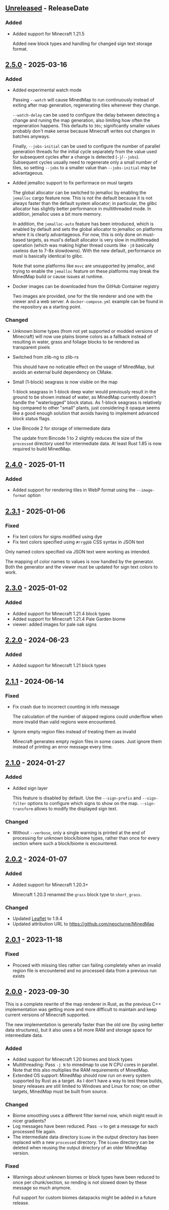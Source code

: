 <!-- next-header -->

## [Unreleased] - ReleaseDate

### Added

- Added support for Minecraft 1.21.5

  Added new block types and handling for changed sign text storage format.

## [2.5.0] - 2025-03-16

### Added

- Added experimental watch mode

  Passing `--watch` will cause MinedMap to run continuously instead of exiting
  after map generation, regenerating tiles whenever they change.

  `--watch-delay` can be used to configure the delay between detecting a change
  and runing the map generation, also limiting how often the regeneration
  happens. This defaults to `30s`; significantly smaller values probably don't
  make sense because Minecraft writes out changes in batches anyways.

  Finally, `--jobs-initial` can be used to configure the number of parallel
  generation threads for the initial cycle separately from the value used for
  subsequent cycles after a change is detected (`-j`/`--jobs`). Subsequent
  cycles usually need to regenerate only a small number of tiles, so setting
  `--jobs` to a smaller value than `--jobs-initial` may be advantageous.

- Added jemalloc support to fix performace on musl targets

  The global allocator can be switched to jemalloc by enabling the `jemalloc`
  cargo feature now. This is not the default because it is not always faster
  than the default system allocator; in particular, the glibc allocator has
  slightly better performance in multithreaded mode. In addition, jemalloc
  uses a bit more memory.

  In addition, the `jemalloc-auto` feature has been introduced, which is enabled
  by default and sets the global allocator to jemalloc on platforms where it is
  clearly advantageous. For now, this is only done on musl-based targets, as
  musl's default allocator is very slow in multithreaded operation (which was
  making higher thread counts like `-j8` basically useless due to 7-8x
  slowdowns). With the new default, performance on musl is basically identical
  to glibc.

  Note that some platforms like `msvc` are unsupported by jemalloc, and trying
  to enable the `jemalloc` feature on these platforms may break the MinedMap
  build or cause issues at runtime.
- Docker images can be downloaded from the GitHub Container registry

  Two images are provided, one for the tile renderer and one with the viewer
  and a web server. A `docker-compose.yml` example can be found in the
  repository as a starting point.

### Changed

- Unknown biome types (from not yet supported or modded versions of Minecraft)
  will now use plains biome colors as a fallback instead of resulting in water,
  grass and foliage blocks to be rendered as transparent pixels
- Switched from zlib-ng to zlib-rs

  This should have no noticable effect on the usage of MinedMap, but avoids
  an external build dependency on CMake.
- Small (1-block) seagrass is now visible on the map

  1-block seagrass in 1-block deep water would previously result in the ground
  to be shown instead of water, as MinedMap currently doesn't handle the
  "waterlogged" block status. As 1-block seagrass is relatively big compared to
  other "small" plants, just considering it opaque seems like a good enough
  solution that avoids having to implement advanced block status flags.
- Use Bincode 2 for storage of intermediate data

  The update from Bincode 1 to 2 slightly reduces the size of the `processed`
  directory used for intermediate data. At least Rust 1.85 is now required to
  build MinedMap.

## [2.4.0] - 2025-01-11

### Added

- Added support for rendering tiles in WebP format using the `--image-format` option

## [2.3.1] - 2025-01-06

### Fixed

- Fix text colors for signs modified using dye
- Fix text colors specified using `#rrggbb` CSS syntax in JSON text

Only named colors specified via JSON text were working as intended.

The mapping of color names to values is now handled by the generator. Both the generator and the
viewer must be updated for sign text colors to work.

## [2.3.0] - 2025-01-02

### Added

- Added support for Minecraft 1.21.4 block types
- Added support for Minecraft 1.21.4 Pale Garden biome
- viewer: added images for pale oak signs

## [2.2.0] - 2024-06-23

### Added

- Added support for Minecraft 1.21 block types

## [2.1.1] - 2024-06-14

### Fixed

- Fix crash due to incorrect counting in info message

  The calculation of the number of skipped regions could underflow when more invalid than valid
  regions were encountered.
- Ignore empty region files instead of treating them as invalid

  Minecraft generates empty region files in some cases. Just ignore them instead of printing an
  error message every time.

## [2.1.0] - 2024-01-27

### Added

- Added sign layer

  This feature is disabled by default. Use the `--sign-prefix` and `--sign-filter` options to
  configure which signs to show on the map. `--sign-transform` allows to modify the displayed
  sign text.

### Changed

- Without `--verbose`, only a single warning is printed at the end of
  processing for unknown block/biome types, rather than once for every
  section where such a block/biome is encountered.

## [2.0.2] - 2024-01-07

### Added

- Added support for Minecraft 1.20.3+

  Minecraft 1.20.3 renamed the `grass` block type to `short_grass`.

### Changed

- Updated [Leaflet](https://leafletjs.com/) to 1.9.4
- Updated attribution URL to https://github.com/neocturne/MinedMap

## [2.0.1] - 2023-11-18

### Fixed

- Proceed with missing tiles rather can failing completely when an invalid
  region file is encountered and no processed data from a previous run exists

## [2.0.0] - 2023-09-30

This is a complete rewrite of the map renderer in Rust, as the previous C++
implementation was getting more and more difficult to maintain and keep current
versions of Minecraft supported.

The new implementation is generally faster than the old one (by using better
data structures), but it also uses a bit more RAM and storage space for
intermediate data.

### Added

- Added support for Minecraft 1.20 biomes and block types
- Multithreading: Pass `-j N` to minedmap to use *N* CPU cores in parallel. Note
  that this also multiplies the RAM requirements of MinedMap.
- Extended OS support: MinedMap should now run on every system supported by Rust
  as a target. As I don't have a way to test these builds, binary releases are
  still limited to Windows and Linux for now; on other targets, MinedMap must
  be built from source.

### Changed

- Biome smoothing uses a different filter kernel now, which might result in
  nicer gradients?
- Log messages have been reduced. Pass `-v` to get a message for each
  processed file again.
- The intermediate data directory `biome` in the output directory has been
  replaced with a new `processed` directory. The `biome` directory can be
  deleted when reusing the output directory of an older MinedMap version.

### Fixed

- Warnings about unknown biomes or block types have been reduced to once per
  chunk/section, so rending is not slowed down by these message so much anymore.

  Full support for custom biomes datapacks might be added in a future release.

<!-- next-url -->
[Unreleased]: https://github.com/neocturne/MinedMap/compare/v2.5.0...HEAD
[2.5.0]: https://github.com/neocturne/MinedMap/compare/v2.4.0...v2.5.0
[2.4.0]: https://github.com/neocturne/MinedMap/compare/v2.3.1...v2.4.0
[2.3.1]: https://github.com/neocturne/MinedMap/compare/v2.3.0...v2.3.1
[2.3.0]: https://github.com/neocturne/MinedMap/compare/v2.2.0...v2.3.0
[2.2.0]: https://github.com/neocturne/MinedMap/compare/v2.1.1...v2.2.0
[2.1.1]: https://github.com/neocturne/MinedMap/compare/v2.1.0...v2.1.1
[2.1.0]: https://github.com/neocturne/MinedMap/compare/v2.0.2...v2.1.0
[2.0.2]: https://github.com/neocturne/MinedMap/compare/v2.0.1...v2.0.2
[2.0.1]: https://github.com/neocturne/MinedMap/compare/v2.0.0...v2.0.1
[2.0.0]: https://github.com/neocturne/MinedMap/compare/v1.19.1...v2.0.0
